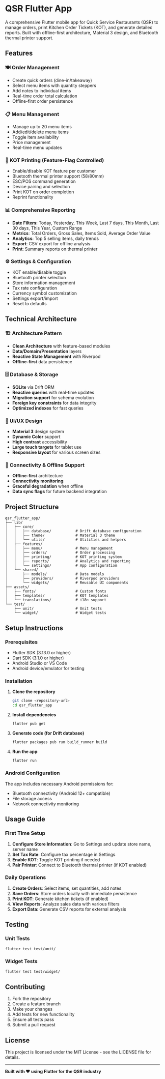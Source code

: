 # QSR Flutter App

A comprehensive Flutter mobile app for Quick Service Restaurants (QSR) to manage orders, print Kitchen Order Tickets (KOT), and generate detailed reports. Built with offline-first architecture, Material 3 design, and Bluetooth thermal printer support.

## Features

### 🍽️ **Order Management**
- Create quick orders (dine-in/takeaway)
- Select menu items with quantity steppers
- Add notes to individual items
- Real-time order total calculation
- Offline-first order persistence

### 📋 **Menu Management**
- Manage up to 20 menu items
- Add/edit/delete menu items
- Toggle item availability
- Price management
- Real-time menu updates

### 🧾 **KOT Printing (Feature-Flag Controlled)**
- Enable/disable KOT feature per customer
- Bluetooth thermal printer support (58/80mm)
- ESC/POS command generation
- Device pairing and selection
- Print KOT on order completion
- Reprint functionality

### 📊 **Comprehensive Reporting**
- **Date Filters**: Today, Yesterday, This Week, Last 7 days, This Month, Last 30 days, This Year, Custom Range
- **Metrics**: Total Orders, Gross Sales, Items Sold, Average Order Value
- **Analytics**: Top 5 selling items, daily trends
- **Export**: CSV export for offline analysis
- **Print**: Summary reports on thermal printer

### ⚙️ **Settings & Configuration**
- KOT enable/disable toggle
- Bluetooth printer selection
- Store information management
- Tax rate configuration
- Currency symbol customization
- Settings export/import
- Reset to defaults

## Technical Architecture

### 🏗️ **Architecture Pattern**
- **Clean Architecture** with feature-based modules
- **Data/Domain/Presentation** layers
- **Reactive State Management** with Riverpod
- **Offline-first** data persistence

### 🗄️ **Database & Storage**
- **SQLite** via Drift ORM
- **Reactive queries** with real-time updates
- **Migration support** for schema evolution
- **Foreign key constraints** for data integrity
- **Optimized indexes** for fast queries

### 🎨 **UI/UX Design**
- **Material 3** design system
- **Dynamic Color** support
- **High contrast** accessibility
- **Large touch targets** for tablet use
- **Responsive layout** for various screen sizes

### 🔌 **Connectivity & Offline Support**
- **Offline-first** architecture
- **Connectivity monitoring**
- **Graceful degradation** when offline
- **Data sync flags** for future backend integration

## Project Structure

```
qsr_flutter_app/
├── lib/
│   ├── core/
│   │   ├── database/           # Drift database configuration
│   │   ├── theme/              # Material 3 theme
│   │   └── utils/              # Utilities and helpers
│   ├── features/
│   │   ├── menu/               # Menu management
│   │   ├── orders/             # Order processing
│   │   ├── printing/           # KOT printing system
│   │   ├── reports/            # Analytics and reporting
│   │   └── settings/           # App configuration
│   └── shared/
│       ├── models/             # Data models
│       ├── providers/          # Riverpod providers
│       └── widgets/            # Reusable UI components
├── assets/
│   ├── fonts/                  # Custom fonts
│   ├── templates/              # KOT templates
│   └── translations/           # i18n support
└── test/
    ├── unit/                   # Unit tests
    └── widget/                 # Widget tests
```

## Setup Instructions

### Prerequisites
- Flutter SDK (3.13.0 or higher)
- Dart SDK (3.1.0 or higher)
- Android Studio or VS Code
- Android device/emulator for testing

### Installation

1. **Clone the repository**
   ```bash
   git clone <repository-url>
   cd qsr_flutter_app
   ```

2. **Install dependencies**
   ```bash
   flutter pub get
   ```

3. **Generate code (for Drift database)**
   ```bash
   flutter packages pub run build_runner build
   ```

4. **Run the app**
   ```bash
   flutter run
   ```

### Android Configuration

The app includes necessary Android permissions for:
- Bluetooth connectivity (Android 12+ compatible)
- File storage access
- Network connectivity monitoring

## Usage Guide

### First Time Setup
1. **Configure Store Information**: Go to Settings and update store name, server name
2. **Set Tax Rate**: Configure tax percentage in Settings
3. **Enable KOT**: Toggle KOT printing if needed
4. **Pair Printer**: Connect to Bluetooth thermal printer (if KOT enabled)

### Daily Operations
1. **Create Orders**: Select items, set quantities, add notes
2. **Save Orders**: Store orders locally with immediate persistence
3. **Print KOT**: Generate kitchen tickets (if enabled)
4. **View Reports**: Analyze sales data with various filters
5. **Export Data**: Generate CSV reports for external analysis

## Testing

### Unit Tests
```bash
flutter test test/unit/
```

### Widget Tests
```bash
flutter test test/widget/
```

## Contributing

1. Fork the repository
2. Create a feature branch
3. Make your changes
4. Add tests for new functionality
5. Ensure all tests pass
6. Submit a pull request

## License

This project is licensed under the MIT License - see the LICENSE file for details.

---

**Built with ❤️ using Flutter for the QSR industry**
